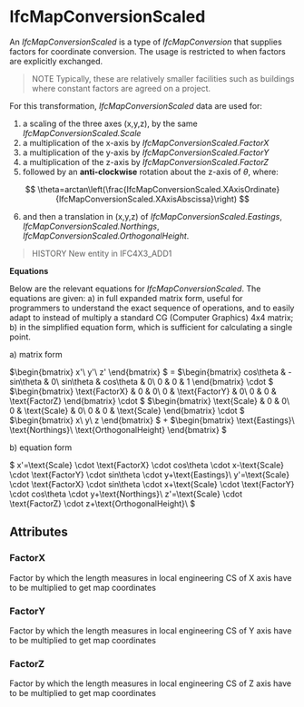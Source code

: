 # IfcMapConversionScaled

An _IfcMapConversionScaled_ is a type of _IfcMapConversion_ that supplies factors for coordinate conversion. The usage is restricted to when factors are explicitly exchanged. 

> NOTE  Typically, these are relatively smaller facilities such as buildings where constant factors are agreed on a project.

For this transformation, _IfcMapConversionScaled_ data are used for:
1. a scaling of the three axes (x,y,z), by the same _IfcMapConversionScaled.Scale_
2. a multiplication of the x-axis by _IfcMapConversionScaled.FactorX_
3. a multiplication of the y-axis by _IfcMapConversionScaled.FactorY_
4. a multiplication of the z-axis by _IfcMapConversionScaled.FactorZ_
5. followed by an **anti-clockwise** rotation about the z-axis of $\theta$, where: 

$$
\theta=arctan\left(\frac{IfcMapConversionScaled.XAxisOrdinate}{IfcMapConversionScaled.XAxisAbscissa}\right)
$$

6. and then a translation in (x,y,z) of _IfcMapConversionScaled.Eastings_, _IfcMapConversionScaled.Northings_, _IfcMapConversionScaled.OrthogonalHeight_.

> HISTORY New entity in IFC4X3_ADD1

**Equations**

Below are the relevant equations for _IfcMapConversionScaled_. The equations are given: a) in full expanded matrix form, useful for programmers to understand the exact sequence of operations, and to easily adapt to instead of multiply a standard CG (Computer Graphics) 4x4 matrix; b) in the simplified equation form, which is sufficient for calculating a single point.

a) matrix form

$\begin{bmatrix}
x'\\
y'\\
z'
\end{bmatrix}
$ = $\begin{bmatrix}
cos\theta & -sin\theta & 0\\
sin\theta & cos\theta & 0\\
0 & 0 & 1
\end{bmatrix} \cdot 
$ $\begin{bmatrix}
\text{FactorX} & 0 & 0\\
0 & \text{FactorY} & 0\\
0 & 0 & \text{FactorZ}
\end{bmatrix} \cdot 
$ $\begin{bmatrix}
\text{Scale} & 0 & 0\\
0 & \text{Scale} & 0\\
0 & 0 & \text{Scale}
\end{bmatrix} \cdot 
$ $\begin{bmatrix}
x\\
y\\
z
\end{bmatrix}
$ + $\begin{bmatrix}
\text{Eastings}\\
\text{Northings}\\
\text{OrthogonalHeight}
\end{bmatrix}
$

b) equation form

$
x'=\text{Scale} \cdot \text{FactorX} \cdot cos\theta \cdot x-\text{Scale} \cdot \text{FactorY} \cdot sin\theta \cdot y+\text{Eastings}\\
y'=\text{Scale} \cdot \text{FactorX} \cdot sin\theta \cdot x+\text{Scale} \cdot \text{FactorY} \cdot cos\theta \cdot y+\text{Northings}\\
z'=\text{Scale} \cdot \text{FactorZ} \cdot z+\text{OrthogonalHeight}\\
$

## Attributes

### FactorX
Factor by which the length measures in local engineering CS of X axis have to be multiplied to get map coordinates

### FactorY
Factor by which the length measures in local engineering CS of Y axis have to be multiplied to get map coordinates

### FactorZ
Factor by which the length measures in local engineering CS of Z axis have to be multiplied to get map coordinates
